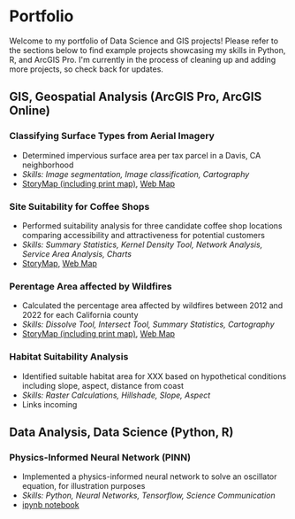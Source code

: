 # Portfolio
Welcome to my portfolio of Data Science and GIS projects! Please refer to the sections below to find example projects showcasing my skills in Python, R, and ArcGIS Pro.
I'm currently in the process of cleaning up and adding more projects, so check back for updates.

## GIS, Geospatial Analysis (ArcGIS Pro, ArcGIS Online)

### Classifying Surface Types from Aerial Imagery
* Determined impervious surface area per tax parcel in a Davis, CA neighborhood
* _Skills: Image segmentation, Image classification, Cartography_
* [StoryMap (including print map)](https://arcg.is/10fW9f1), [Web Map](https://ucd-cpe.maps.arcgis.com/apps/mapviewer/index.html?webmap=bfba6421b3b840e39f02decc40521c6a)

### Site Suitability for Coffee Shops
* Performed suitability analysis for three candidate coffee shop locations comparing accessibility and attractiveness for potential customers
* _Skills: Summary Statistics, Kernel Density Tool, Network Analysis, Service Area Analysis, Charts_
* [StoryMap](https://arcg.is/0fz5yW0), [Web Map](https://ucd-cpe.maps.arcgis.com/apps/mapviewer/index.html?webmap=6fd96fce283446d8b255c89745853153)

### Perentage Area affected by Wildfires
* Calculated the percentage area affected by wildfires between 2012 and 2022 for each California county
* _Skills: Dissolve Tool, Intersect Tool, Summary Statistics, Cartography_
* [StoryMap (including print map)](https://arcg.is/DPTz80), [Web Map](https://ucd-cpe.maps.arcgis.com/apps/mapviewer/index.html?webmap=1c6e76b09019415587f3511b81f00b17)

### Habitat Suitability Analysis
* Identified suitable habitat area for XXX based on hypothetical conditions including slope, aspect, distance from coast
* _Skills: Raster Calculations, Hillshade, Slope, Aspect_
* Links incoming

## Data Analysis, Data Science (Python, R)

### Physics-Informed Neural Network (PINN)
* Implemented a physics-informed neural network to solve an oscillator equation, for illustration purposes
* _Skills: Python, Neural Networks, Tensorflow, Science Communication_
* [ipynb notebook](https://github.com/AmelieScha/PINN_oscillator_tf2/blob/main/oscillator_PINN_tf2.ipynb)
